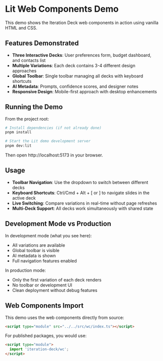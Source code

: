 # Lit Web Components Demo

This demo shows the Iteration Deck web components in action using vanilla HTML and CSS.

## Features Demonstrated

- **Three Interactive Decks**: User preferences form, budget dashboard, and contacts list
- **Multiple Variations**: Each deck contains 3-4 different design approaches
- **Global Toolbar**: Single toolbar managing all decks with keyboard shortcuts
- **AI Metadata**: Prompts, confidence scores, and designer notes
- **Responsive Design**: Mobile-first approach with desktop enhancements

## Running the Demo

From the project root:

```bash
# Install dependencies (if not already done)
pnpm install

# Start the Lit demo development server
pnpm dev:lit
```

Then open http://localhost:5173 in your browser.

## Usage

- **Toolbar Navigation**: Use the dropdown to switch between different decks
- **Keyboard Shortcuts**: Ctrl/Cmd + Alt + [ or ] to navigate slides in the active deck
- **Live Switching**: Compare variations in real-time without page refreshes
- **Multi-Deck Support**: All decks work simultaneously with shared state

## Development Mode vs Production

In development mode (what you see here):
- All variations are available
- Global toolbar is visible
- AI metadata is shown
- Full navigation features enabled

In production mode:
- Only the first variation of each deck renders
- No toolbar or development UI
- Clean deployment without debug features

## Web Components Import

This demo uses the web components directly from source:

```html
<script type="module" src="../../src/wc/index.ts"></script>
```

For published packages, you would use:

```html
<script type="module">
  import 'iteration-deck/wc';
</script>
```